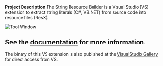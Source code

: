 **Project Description**
The String Resource Builder is a Visual Studio (VS) extension to extract string literals (C#, VB.NET) from source code into resource files (ResX).

![Tool Window](Home_419789)

## See the [documentation](documentation) for more information.

The binary of this VS extension is also published at the [VisualStudio Gallery](http://visualstudiogallery.msdn.microsoft.com/74ecfb4f-6245-4942-a5b2-67aaacd49415) for direct access from VS.

